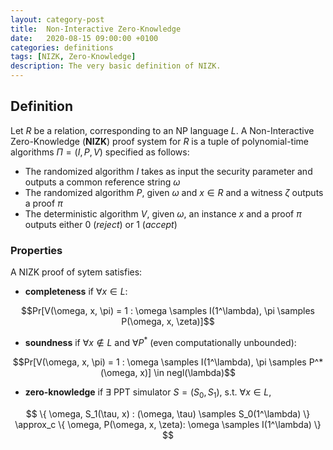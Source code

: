 ```yaml
---
layout: category-post
title:  Non-Interactive Zero-Knowledge
date:   2020-08-15 09:00:00 +0100
categories: definitions
tags: [NIZK, Zero-Knowledge]
description: The very basic definition of NIZK.
---
```

## Definition

Let $R$ be a relation, corresponding to an NP language $L$. A Non-Interactive Zero-Knowledge (**NIZK**) proof system for $R$ is a tuple of polynomial-time algorithms $\Pi = (I, P,V)$ specified as follows:

- The randomized algorithm $I$ takes as input the security parameter and outputs
a common reference string $\omega$
- The randomized algorithm $P$, given $\omega$ and $x \in R$ and a witness $\zeta$ outputs a proof $\pi$
- The deterministic algorithm $V$, given $\omega$, an instance $x$ and a proof $\pi$ outputs either 0 (*reject*) or 1 (*accept*)

### Properties

A NIZK proof of sytem satisfies:

- **completeness** if $\forall x \in L$:

$$Pr[V(\omega, x, \pi) = 1 : \omega \samples I(1^\lambda), \pi \samples P(\omega, x, \zeta)]$$

- **soundness** if $\forall x \not\in L$ and $\forall P^*$ (even computationally unbounded):

$$Pr[V(\omega, x, \pi) = 1 : \omega \samples I(1^\lambda), \pi \samples P^*(\omega, x)] \in negl(\lambda)$$

- **zero-knowledge** if $\exists$ PPT simulator $S = (S_0, S_1)$, s.t. $\forall x \in L$,

$$ \{ \omega, S_1(\tau, x) : (\omega, \tau) \samples S_0(1^\lambda) \} \approx_c \{ \omega, P(\omega, x, \zeta): \omega \samples I(1^\lambda) \} $$